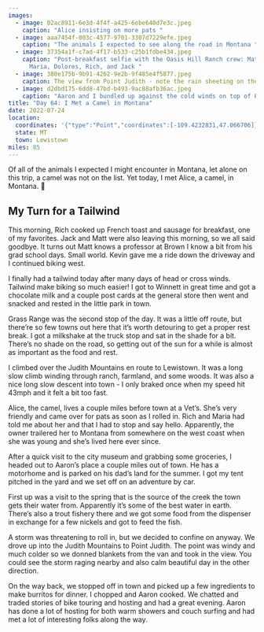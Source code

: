 ```yaml
---
images:
  - image: 02ac8911-6e3d-4f4f-a425-6ebe640d7e3c.jpeg
    caption: "Alice insisting on more pats "
  - image: aaa7454f-003c-4577-9701-3307d7229efe.jpeg
    caption: "The animals I expected to see along the road in Montana "
  - image: 37354a1f-c7ad-4f17-b533-c25b1fdbe434.jpeg
    caption: "Post-breakfast selfie with the Oasis Hill Ranch crew: Matt, Kevin,
      Maria, Dolores, Rich, and Jack "
  - image: 380e175b-9b91-4262-9e2b-9f485e4f5877.jpeg
    caption: The view from Point Judith - note the rain sheeting on the left
  - image: d2dbd175-6dd8-47bd-b493-9ac88afb36ac.jpeg
    caption: "Aaron and I bundled up against the cold winds on top of Point Judith "
title: "Day 64: I Met a Camel in Montana"
date: 2022-07-24
location:
  coordinates: '{"type":"Point","coordinates":[-109.4232831,47.066706]}'
  state: MT
  town: Lewistown
miles: 85
---
```

Of all of the animals I expected I might encounter in Montana, let alone on this trip, a camel was not on the list. Yet today, I met Alice, a camel, in Montana. 🐪

## My Turn for a Tailwind

This morning, Rich cooked up French toast and sausage for breakfast, one of my favorites. Jack and Matt were also leaving this morning, so we all said goodbye. It turns out Matt knows a professor at Brown I know a bit from his grad school days. Small world. Kevin gave me a ride down the driveway and I continued biking west. 

I finally had a tailwind today after many days of head or cross winds. Tailwind make biking so much easier! I got to Winnett in great time and got a chocolate milk and a couple post cards at the general store then went and snacked and rested in the little park in town. 

Grass Range was the second stop of the day. It was a little off route, but there’re so few towns out here that it’s worth detouring to get a proper rest break. I got a milkshake at the truck stop and sat in the shade for a bit. There’s no shade on the road, so getting out of the sun for a while is almost as important as the food and rest. 

I climbed over the Judith Mountains en route to Lewistown. It was a long slow climb winding through ranch, farmland, and some woods. It was also a nice long slow descent into town - I only braked once when my speed hit 43mph and it felt a bit too fast. 

Alice, the camel, lives a couple miles before town at a Vet’s. She’s very friendly and came over for pats as soon as I rolled in. Rich and Maria had told me about her and that I had to stop and say hello. Apparently, the owner trailered her to Montana from somewhere on the west coast when she was young and she’s lived here ever since. 

After a quick visit to the city museum and grabbing some groceries, I headed out to Aaron’s place a couple miles out of town. He has a motorhome and is parked on his dad’s land for the summer. I got my tent pitched in the yard and we set off on an adventure by car. 

First up was a visit to the spring that is the source of the creek the town gets their water from. Apparently it’s  some of the best water in earth. There’s also a trout fishery there and we got some food from the dispenser in exchange for a few nickels and got to feed the fish. 

A storm was threatening to roll in, but we decided to confine on anyway. We drove up into the Judith Mountains to Point Judith. The point was windy and much colder so we donned blankets from the van and took in the view. You could see the storm raging nearby and also calm beautiful day in the other direction. 

On the way back, we stopped off in town and picked up a few ingredients to make burritos for dinner. I chopped and Aaron cooked. We chatted and traded stories of bike touring and hosting and had a great evening. Aaron has done a lot of hosting for both warm showers and couch surfing and had met a lot of interesting folks along the way. 